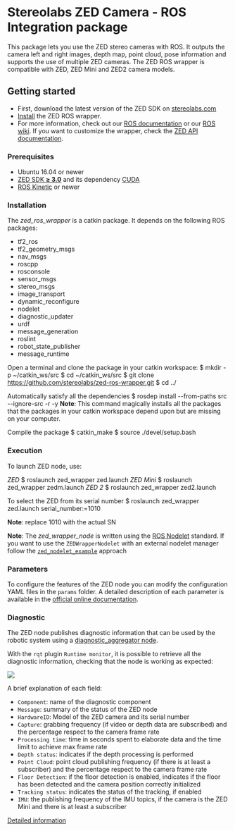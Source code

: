 # Stereolabs ZED Camera - ROS Integration package

This package lets you use the ZED stereo cameras with ROS. It outputs the camera left and right images, depth map, point cloud, pose information and supports the use of multiple ZED cameras.
The ZED ROS wrapper is compatible with ZED, ZED Mini and ZED2 camera models.

## Getting started

- First, download the latest version of the ZED SDK on [stereolabs.com](https://www.stereolabs.com/developers/)
- [Install](#build-the-program) the ZED ROS wrapper.
- For more information, check out our [ROS documentation](https://www.stereolabs.com/documentation/guides/using-zed-with-ros/introduction.html) or our [ROS wiki](http://wiki.ros.org/zed-ros-wrapper). If you want to customize the wrapper, check the [ZED API documentation](https://www.stereolabs.com/developers/documentation/API/).

### Prerequisites

- Ubuntu 16.04 or newer
- [ZED SDK **≥ 3.0**](https://www.stereolabs.com/developers/) and its dependency [CUDA](https://developer.nvidia.com/cuda-downloads)
- [ROS Kinetic](http://wiki.ros.org/kinetic/Installation/Ubuntu) or newer

### Installation

The *zed_ros_wrapper* is a catkin package. It depends on the following ROS packages:

- tf2_ros
- tf2_geometry_msgs
- nav_msgs
- roscpp
- rosconsole
- sensor_msgs
- stereo_msgs
- image_transport
- dynamic_reconfigure
- nodelet
- diagnostic_updater
- urdf
- message_generation
- roslint
- robot_state_publisher
- message_runtime

Open a terminal and clone the package in your catkin workspace:
    $ mkdir -p ~/catkin_ws/src
    $ cd ~/catkin_ws/src
    $ git clone https://github.com/stereolabs/zed-ros-wrapper.git
    $ cd ../

Automatically satisfy all the dependencies
    $ rosdep install --from-paths src --ignore-src -r -y
**Note**: This command magically installs all the packages that the packages in your catkin
workspace depend upon but are missing on your computer.

Compile the package
    $ catkin_make
    $ source ./devel/setup.bash

### Execution

To launch ZED node, use:

*ZED*
    $ roslaunch zed_wrapper zed.launch
*ZED Mini*
    $ roslaunch zed_wrapper zedm.launch
*ZED 2*
    $ roslaunch zed_wrapper zed2.launch

 To select the ZED from its serial number
    $ roslaunch zed_wrapper zed.launch serial_number:=1010 

**Note**: replace 1010 with the actual SN

**Note**: The *zed_wrapper_node* is written using the [ROS Nodelet](http://wiki.ros.org/nodelet) standard.
If you want to use the `ZEDWrapperNodelet` with an external nodelet manager follow the
[`zed_nodelet_example`](https://github.com/stereolabs/zed-ros-wrapper/tree/master/examples/zed_nodelet_example) approach

### Parameters
To configure the features of the ZED node you can modify the configuration YAML files in the `params` folder.
A detailed description of each parameter is available in the [official online documentation](https://www.stereolabs.com/documentation/guides/using-zed-with-ros/introduction.html).

### Diagnostic
The ZED node publishes diagnostic information that can be used by the robotic system using a [diagnostic_aggregator node](http://wiki.ros.org/diagnostic_aggregator).

With the `rqt` plugin `Runtime monitor`, it is possible to retrieve all the diagnostic information, checking that the node is working as expected:

![](../images/rqt_diagnostic.jpg)

A brief explanation of each field:

  -  `Component`: name of the diagnostic component
  -  `Message`: summary of the status of the ZED node
  -  `HardwareID`: Model of the ZED camera and its serial number
  -  `Capture`: grabbing frequency (if video or depth data are subscribed) and the percentage respect to the camera frame rate
  -  `Processing time`: time in seconds spent to elaborate data and the time limit to achieve max frame rate
  -  `Depth status`: indicates if the depth processing is performed
  -  `Point Cloud`: point cloud publishing frequency (if there is at least a subscriber) and the percentage respect to the camera frame rate
  -  `Floor Detection`: if the floor detection is enabled, indicates if the floor has been detected and the camera position correctly initialized
  -  `Tracking status`: indicates the status of the tracking, if enabled
  -  `IMU`: the publishing frequency of the IMU topics, if the camera is the ZED Mini and there is at least a subscriber


[Detailed information](https://www.stereolabs.com/documentation/guides/using-zed-with-ros/introduction.html)




